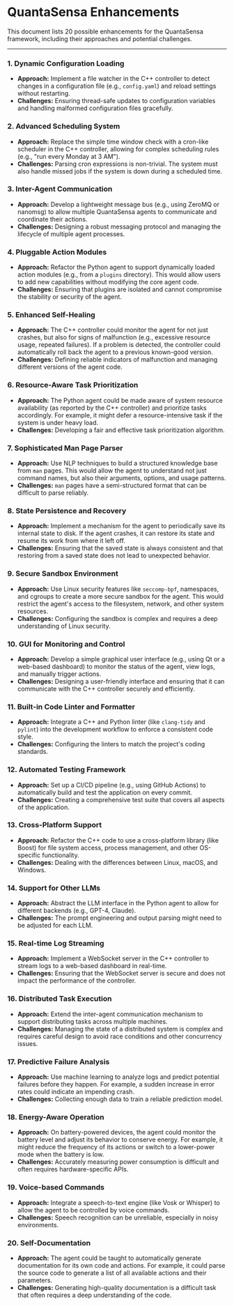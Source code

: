 # QuantaSensa Enhancements

This document lists 20 possible enhancements for the QuantaSensa framework, including their approaches and potential challenges.

---

### 1. Dynamic Configuration Loading

-   **Approach:** Implement a file watcher in the C++ controller to detect changes in a configuration file (e.g., `config.yaml`) and reload settings without restarting.
-   **Challenges:** Ensuring thread-safe updates to configuration variables and handling malformed configuration files gracefully.

### 2. Advanced Scheduling System

-   **Approach:** Replace the simple time window check with a cron-like scheduler in the C++ controller, allowing for complex scheduling rules (e.g., "run every Monday at 3 AM").
-   **Challenges:** Parsing cron expressions is non-trivial. The system must also handle missed jobs if the system is down during a scheduled time.

### 3. Inter-Agent Communication

-   **Approach:** Develop a lightweight message bus (e.g., using ZeroMQ or nanomsg) to allow multiple QuantaSensa agents to communicate and coordinate their actions.
-   **Challenges:** Designing a robust messaging protocol and managing the lifecycle of multiple agent processes.

### 4. Pluggable Action Modules

-   **Approach:** Refactor the Python agent to support dynamically loaded action modules (e.g., from a `plugins` directory). This would allow users to add new capabilities without modifying the core agent code.
-   **Challenges:** Ensuring that plugins are isolated and cannot compromise the stability or security of the agent.

### 5. Enhanced Self-Healing

-   **Approach:** The C++ controller could monitor the agent for not just crashes, but also for signs of malfunction (e.g., excessive resource usage, repeated failures). If a problem is detected, the controller could automatically roll back the agent to a previous known-good version.
-   **Challenges:** Defining reliable indicators of malfunction and managing different versions of the agent code.

### 6. Resource-Aware Task Prioritization

-   **Approach:** The Python agent could be made aware of system resource availability (as reported by the C++ controller) and prioritize tasks accordingly. For example, it might defer a resource-intensive task if the system is under heavy load.
-   **Challenges:** Developing a fair and effective task prioritization algorithm.

### 7. Sophisticated Man Page Parser

-   **Approach:** Use NLP techniques to build a structured knowledge base from `man` pages. This would allow the agent to understand not just command names, but also their arguments, options, and usage patterns.
-   **Challenges:** `man` pages have a semi-structured format that can be difficult to parse reliably.

### 8. State Persistence and Recovery

-   **Approach:** Implement a mechanism for the agent to periodically save its internal state to disk. If the agent crashes, it can restore its state and resume its work from where it left off.
-   **Challenges:** Ensuring that the saved state is always consistent and that restoring from a saved state does not lead to unexpected behavior.

### 9. Secure Sandbox Environment

-   **Approach:** Use Linux security features like `seccomp-bpf`, namespaces, and cgroups to create a more secure sandbox for the agent. This would restrict the agent's access to the filesystem, network, and other system resources.
-   **Challenges:** Configuring the sandbox is complex and requires a deep understanding of Linux security.

### 10. GUI for Monitoring and Control

-   **Approach:** Develop a simple graphical user interface (e.g., using Qt or a web-based dashboard) to monitor the status of the agent, view logs, and manually trigger actions.
-   **Challenges:** Designing a user-friendly interface and ensuring that it can communicate with the C++ controller securely and efficiently.

### 11. Built-in Code Linter and Formatter

-   **Approach:** Integrate a C++ and Python linter (like `clang-tidy` and `pylint`) into the development workflow to enforce a consistent code style.
-   **Challenges:** Configuring the linters to match the project's coding standards.

### 12. Automated Testing Framework

-   **Approach:** Set up a CI/CD pipeline (e.g., using GitHub Actions) to automatically build and test the application on every commit.
-   **Challenges:** Creating a comprehensive test suite that covers all aspects of the application.

### 13. Cross-Platform Support

-   **Approach:** Refactor the C++ code to use a cross-platform library (like Boost) for file system access, process management, and other OS-specific functionality.
-   **Challenges:** Dealing with the differences between Linux, macOS, and Windows.

### 14. Support for Other LLMs

-   **Approach:** Abstract the LLM interface in the Python agent to allow for different backends (e.g., GPT-4, Claude).
-   **Challenges:** The prompt engineering and output parsing might need to be adjusted for each LLM.

### 15. Real-time Log Streaming

-   **Approach:** Implement a WebSocket server in the C++ controller to stream logs to a web-based dashboard in real-time.
-   **Challenges:** Ensuring that the WebSocket server is secure and does not impact the performance of the controller.

### 16. Distributed Task Execution

-   **Approach:** Extend the inter-agent communication mechanism to support distributing tasks across multiple machines.
-   **Challenges:** Managing the state of a distributed system is complex and requires careful design to avoid race conditions and other concurrency issues.

### 17. Predictive Failure Analysis

-   **Approach:** Use machine learning to analyze logs and predict potential failures before they happen. For example, a sudden increase in error rates could indicate an impending crash.
-   **Challenges:** Collecting enough data to train a reliable prediction model.

### 18. Energy-Aware Operation

-   **Approach:** On battery-powered devices, the agent could monitor the battery level and adjust its behavior to conserve energy. For example, it might reduce the frequency of its actions or switch to a lower-power mode when the battery is low.
-   **Challenges:** Accurately measuring power consumption is difficult and often requires hardware-specific APIs.

### 19. Voice-based Commands

-   **Approach:** Integrate a speech-to-text engine (like Vosk or Whisper) to allow the agent to be controlled by voice commands.
-   **Challenges:** Speech recognition can be unreliable, especially in noisy environments.

### 20. Self-Documentation

-   **Approach:** The agent could be taught to automatically generate documentation for its own code and actions. For example, it could parse the source code to generate a list of all available actions and their parameters.
-   **Challenges:** Generating high-quality documentation is a difficult task that often requires a deep understanding of the code.

